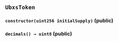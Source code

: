 ## `UbxsToken`






### `constructor(uint256 initialSupply)` (public)





### `decimals() → uint8` (public)








